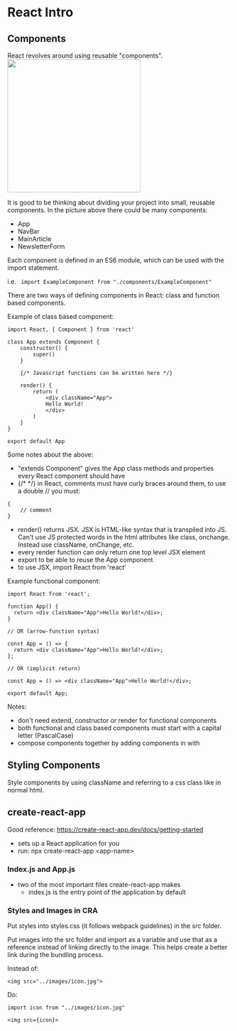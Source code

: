 # React Intro

<h2>Components</h2>
React revolves around using reusable "components".

<img src="https://cdn.statically.io/gh/TheOdinProject/curriculum/284f0cdc998be7e4751e29e8458323ad5d320303/javascript/react-js/react-introduction/imgs/00.png" style="width:300px">

It is good to be thinking about dividing your project into small, reusable components. In the picture above there could be many components:
- App
- NavBar
- MainArticle
- NewsletterForm

Each component is defined in an ES6 module, which can be used with the import statement. 

i.e. ``` import ExampleComponent from "./components/ExampleComponent"```

There are two ways of defining components in React: class and function based components.

Example of class based component:

```
import React, { Component } from 'react'

class App extends Component {
    constructor() {
        super()
    }

    {/* Javascript functions can be written here */}

    render() {
        return (
            <div className="App">
            Hello World!
            </div>
        )
    }
}

export default App
```

Some notes about the above:
- "extends Component" gives the App class methods and properties every React component should have
- {/* */} in React, comments must have curly braces around them, to use a double // you must:
```
{
    // comment
}
```
- render() returns JSX. JSX is HTML-like syntax that is transpiled into JS. Can't use JS protected words in the html attributes like class, onchange. Instead use className, onChange, etc.
- every render function can only return one top level JSX element
- export to be able to reuse the App component
- to use JSX, import React from 'react'

Example functional component:

```
import React from 'react';

function App() {
  return <div className="App">Hello World!</div>;
}

// OR (arrow-function syntax)

const App = () => {
  return <div className="App">Hello World!</div>;
};

// OR (implicit return)

const App = () => <div className="App">Hello World!</div>;

export default App;
```

Notes: 
- don't need extend, constructor or render for functional components
- both functional and class based components must start with a capital letter (PascalCase)
- compose components together by adding components in with <ComponentName/>


<h2>Styling Components</h2>

Style components by using className and referring to a css class like in normal html.

<h2>create-react-app</h2>

Good reference: https://create-react-app.dev/docs/getting-started

- sets up a React application for you
- run: npx create-react-app \<app-name>

<h3>Index.js and App.js</h3>

- two of the most important files create-react-app makes
    - index.js is the entry point of the application by default

<h3>Styles and Images in CRA</h3>

Put styles into styles.css (it follows webpack guidelines) in the src folder.

Put images into the src folder and import as a variable and use that as a reference instead of linking directly to the image. This helps create a better link during the bundling process.

Instead of:
```
<img src="../images/icon.jpg">
```

Do:

```
import icon from "../images/icon.jpg"

<img src={icon}>
```
